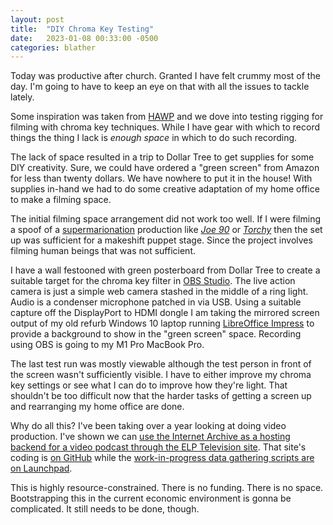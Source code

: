 ```yaml
---
layout: post
title:  "DIY Chroma Key Testing"
date:   2023-01-08 00:33:00 -0500
categories: blather
---
```

Today was productive after church.  Granted I have felt crummy most of the day.  I'm going to have to keep an eye on that with all the issues to tackle lately.

Some inspiration was taken from [HAWP](https://www.youtube.com/user/HeyAshWhatchaPlayin) and we dove into testing rigging for filming with chroma key techniques.  While I have gear with which to record things the thing I lack is *enough space* in which to do such recording.

The lack of space resulted in a trip to Dollar Tree to get supplies for some DIY creativity.  Sure, we could have ordered a "green screen" from Amazon for less than twenty dollars.  We have nowhere to put it in the house!  With supplies in-hand we had to do some creative adaptation of my home office to make a filming space.

The initial filming space arrangement did not work too well.  If I were filming a spoof of a [supermarionation](https://en.wikipedia.org/wiki/Supermarionation) production like [*Joe 90*](https://youtu.be/boL2xqSrhTU) or [*Torchy*](https://youtu.be/0D9MKbk-3cc) then the set up was sufficient for a makeshift puppet stage.  Since the project involves filming human beings that was not sufficient.

I have a wall festooned with green posterboard from Dollar Tree to create a suitable target for the chroma key filter in [OBS Studio](https://obsproject.com/).  The live action camera is just a simple web camera stashed in the middle of a ring light.  Audio is a condenser microphone patched in via USB.  Using a suitable capture off the DisplayPort to HDMI dongle I am taking the mirrored screen output of my old refurb Windows 10 laptop running [LibreOffice Impress](https://www.libreoffice.org/discover/impress/) to provide a background to show in the "green screen" space.  Recording using OBS is going to my M1 Pro MacBook Pro.

The last test run was mostly viewable although the test person in front of the screen wasn't sufficiently visible.  I have to either improve my chroma key settings or see what I can do to improve how they're light.  That shouldn't be too difficult now that the harder tasks of getting a screen up and rearranging my home office are done.

Why do all this?  I've been taking over a year looking at doing video production.  I've shown we can [use the Internet Archive as a hosting backend for a video podcast through the ELP Television site](https://coyote.works/).  That site's coding is [on GitHub](https://github.com/skellat/skellat.github.io) while the [work-in-progress data gathering scripts are on Launchpad](https://code.launchpad.net/~skellat/+git/nws-data-gathering).

This is highly resource-constrained.  There is no funding.  There is no space.  Bootstrapping this in the current economic environment is gonna be complicated.  It still needs to be done, though.
